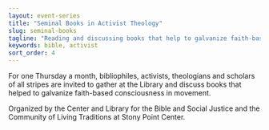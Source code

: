 ```yaml
---
layout: event-series
title: "Seminal Books in Activist Theology"
slug: seminal-books
tagline: "Reading and discussing books that help to galvanize faith-based consciousness in movement."
keywords: bible, activist
sort_order: 4
---
```

For one Thursday a month, bibliophiles, activists, theologians
and scholars of all stripes are invited to gather at the Library and
discuss books that helped to galvanize faith-based consciousness in
movement.

Organized by the Center and Library for the Bible
and Social Justice and the Community of Living Traditions at Stony Point
Center.

